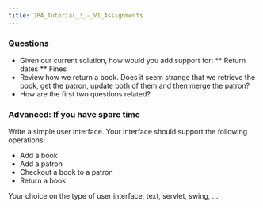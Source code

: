 ```yaml
---
title: JPA_Tutorial_3_-_V1_Assignments
---
```

### Questions
* Given our current solution, how would you add support for:
** Return dates
** Fines
* Review how we return a book. Does it seem strange that we retrieve the book, get the patron, update both of them and then merge the patron? 
* How are the first two questions related?

### Advanced: If you have spare time
Write a simple user interface. Your interface should support the following operations:
* Add a book
* Add a patron
* Checkout a book to a patron
* Return a book

Your choice on the type of user interface, text, servlet, swing, ...
